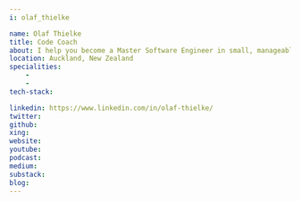 ```yaml
---
i: olaf_thielke

name: Olaf Thielke
title: Code Coach
about: I help you become a Master Software Engineer in small, manageable steps
location: Auckland, New Zealand
specialities:
    -
    -
tech-stack:

linkedin: https://www.linkedin.com/in/olaf-thielke/
twitter:
github:
xing:
website:
youtube:
podcast:
medium:
substack:
blog:
---
```

